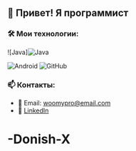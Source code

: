 ## 👋 Привет! Я программист

### 🛠 Мои технологии:
![Java]![Java](https://img.shields.io/badge/Java-ED8B00?style=for-the-badge&logo=java&logoColor=white)


![Android](https://img.shields.io/badge/Android-3DDC84?style=for-the-badge&logo=android&logoColor=white)
![GitHub](https://img.shields.io/badge/GitHub-181717?style=for-the-badge&logo=github&logoColor=white)

### 📫 Контакты:
- 📧 Email: woomypro@email.com
- 💼 [LinkedIn](https://linkedin.com/in/дониш-храмов)
# -Donish-X
